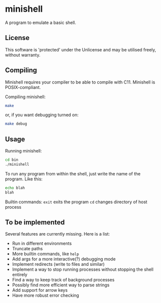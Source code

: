 minishell
=========
A program to emulate a basic shell.

License
-------
This software is 'protected' under the Unlicense and may be utilised freely,
without warranty.

Compiling
---------
Minishell requires your compiler to be able to compile with C11.
Minishell is POSIX-compliant.

Compiling minishell:
```bash
make
```
or, if you want debugging turned on:
```bash
make debug
```

Usage
-----
Running minishell:
```bash
cd bin
./minishell
```

To run any program from within the shell, just write the name of the program.
Like this:
```bash
echo blah
blah
```

Builtin commands:
`exit` exits the program
`cd` changes directory of host process

To be implemented
-----------------
Several features are currently missing. Here is a list:
  - Run in different environments
  - Truncate paths
  - More builtin commands, like `help`
  - Add args for a more interactive(?) debugging mode
  - Implement redirects (write to files and similar)
  - Implement a way to stop running processes without stopping the shell entirely
  - Find a way to keep track of background processes
  - Possibly find more efficient way to parse strings
  - Add support for arrow keys
  - Have more robust error checking
